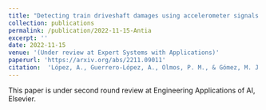 ```yaml
---
title: "Detecting train driveshaft damages using accelerometer signals and Differential Convolutional Neural Networks"
collection: publications
permalink: /publication/2022-11-15-Antia
excerpt: ''
date: 2022-11-15
venue: '(Under review at Expert Systems with Applications)'
paperurl: 'https://arxiv.org/abs/2211.09011'
citation:  'López, A., Guerrero-López, A., Olmos, P. M., & Gómez, M. J. (2022). Detecting train driveshaft damages using accelerometer signals and Differential Convolutional Neural Networks. arXiv preprint arXiv:2211.09011'
---
```

This paper is under second round review at Engineering Applications of AI, Elsevier.

